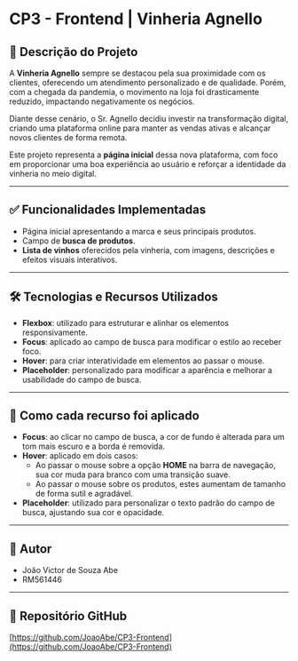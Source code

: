 # CP3 - Frontend | Vinheria Agnello

## 📖 Descrição do Projeto

A **Vinheria Agnello** sempre se destacou pela sua proximidade com os clientes, oferecendo um atendimento personalizado e de qualidade. Porém, com a chegada da pandemia, o movimento na loja foi drasticamente reduzido, impactando negativamente os negócios.

Diante desse cenário, o Sr. Agnello decidiu investir na transformação digital, criando uma plataforma online para manter as vendas ativas e alcançar novos clientes de forma remota.

Este projeto representa a **página inicial** dessa nova plataforma, com foco em proporcionar uma boa experiência ao usuário e reforçar a identidade da vinheria no meio digital.

---

## ✅ Funcionalidades Implementadas

- Página inicial apresentando a marca e seus principais produtos.
- Campo de **busca de produtos**.
- **Lista de vinhos** oferecidos pela vinheria, com imagens, descrições e efeitos visuais interativos.

---

## 🛠️ Tecnologias e Recursos Utilizados

- **Flexbox**: utilizado para estruturar e alinhar os elementos responsivamente.
- **Focus**: aplicado ao campo de busca para modificar o estilo ao receber foco.
- **Hover**: para criar interatividade em elementos ao passar o mouse.
- **Placeholder**: personalizado para modificar a aparência e melhorar a usabilidade do campo de busca.

---

## 🎨 Como cada recurso foi aplicado

- **Focus**: ao clicar no campo de busca, a cor de fundo é alterada para um tom mais escuro e a borda é removida.
- **Hover**: aplicado em dois casos:
  - Ao passar o mouse sobre a opção **HOME** na barra de navegação, sua cor muda para branco com uma transição suave.
  - Ao passar o mouse sobre os produtos, estes aumentam de tamanho de forma sutil e agradável.
- **Placeholder**: utilizado para personalizar o texto padrão do campo de busca, ajustando sua cor e opacidade.

---

## 👤 Autor

- João Victor de Souza Abe  
- RM561446  

---

## 📂 Repositório GitHub

[https://github.com/JoaoAbe/CP3-Frontend](https://github.com/JoaoAbe/CP3-Frontend)
